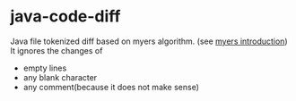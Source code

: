 # java-code-diff
Java file tokenized diff based on myers algorithm. (see [myers introduction](https://www.dazhuanlan.com/2019/12/05/5de8b95bf1dba/?__cf_chl_captcha_tk__=543b5104e7fd004468911afb048ec39aa0825007-1602557816-0-AW3rYqpZ0emcbioiQkuXhPmDNLL664JohKrR6_NXEyU2IKEgbxnO4LLWbSksogDlpyYU6MvtrWuKzKAZZkjUVpK49_0Ngeb6k6e_yyoyX5Ga8edOjvvbMO2-5geYPYu3rYCSktaDOZMeqRzih89lENvLSF14lV1PEizy0XLRBkIjL7w2_II0wnmIOZe0mfNV4nDMn4PP1IGUkP5WfNK9JmFcaPKZA8RGQYoubsUN52tBShJGgMbkcc1u1SF8nJXpsulDbjHzbr1SECdmMOBV6qImrI5JVlQlUfRz4xpNkUEwUAHGmSuClZeHmRrBSRxtJrOE0SNoWgxM5sj8uQPOdA52UukFoFVQ_g2kTRLMoFBM1HDgkbWhcR00jFf4j1A2uQ))  
It ignores the changes of   
* empty lines  
* any blank character  
* any comment(because it does not make sense)  

